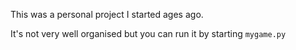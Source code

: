 This was a personal project I started ages ago.

It's not very well organised but you can run it by starting `mygame.py`